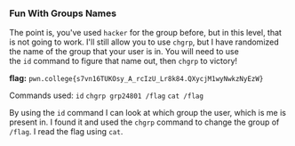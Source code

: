 ### Fun With Groups Names

The point is, you've used `hacker` for the group before, but in this level, that is not going to work. I'll still allow you to use `chgrp`, but I have randomized the name of the group that your user is in. You will need to use the `id` command to figure that name out, then `chgrp` to victory!

**flag:** `pwn.college{s7vn16TUKOsy_A_rcIzU_Lr8k84.QXycjM1wyNwkzNyEzW}`

Commands used: 
`id`
`chgrp grp24801 /flag`
`cat /flag`


By using the `id` command I can look at which group the user, which is me is present in. 
I found it and used the `chgrp` command to change the group of `/flag`. I read the flag using `cat`. 

